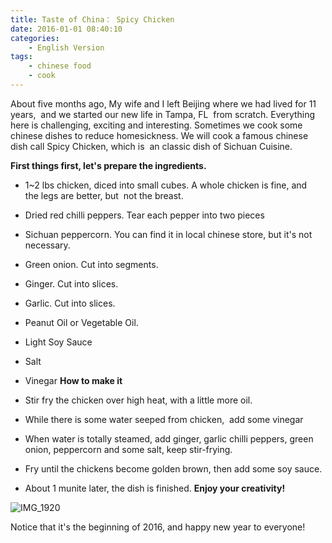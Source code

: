 ```yaml
---
title: Taste of China： Spicy Chicken
date: 2016-01-01 08:40:10
categories:
    - English Version
tags:
    - chinese food
    - cook
---
```


About five months ago, My wife and I left Beijing where we had lived for 11 years,  and we started our new life in Tampa, FL  from scratch. Everything here is challenging, exciting and interesting. Sometimes we cook some chinese dishes to reduce homesickness. We will cook a famous chinese dish call Spicy Chicken, which is  an classic dish of Sichuan Cuisine.

**First things first, let's prepare the ingredients.**

*   1~2 lbs chicken, diced into small cubes. A whole chicken is fine, and the legs are better, but  not the breast.
*   Dried red chilli peppers. Tear each pepper into two pieces
*   Sichuan peppercorn. You can find it in local chinese store, but it's not necessary.
*   Green onion. Cut into segments.
*   Ginger. Cut into slices.
*   Garlic. Cut into slices.
*   Peanut Oil or Vegetable Oil.
*   Light Soy Sauce
*   Salt
*   Vinegar
**How to make it**

*   Stir fry the chicken over high heat, with a little more oil.
*   While there is some water seeped from chicken,  add some vinegar
*   When water is totally steamed, add ginger, garlic chilli peppers, green onion, peppercorn and some salt, keep stir-frying.
*   Fry until the chickens become golden brown, then add some soy sauce.
*   About 1 munite later, the dish is finished.
**Enjoy your creativity!**

![IMG_1920](https://ivygarfee.files.wordpress.com/2016/01/img_1920.jpg)

Notice that it's the beginning of 2016, and happy new year to everyone!

